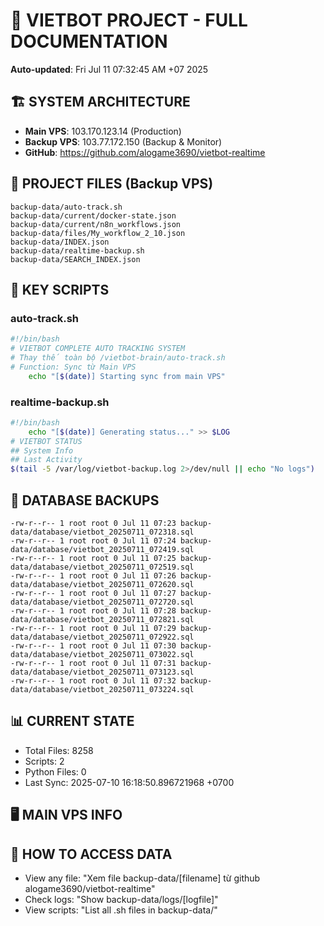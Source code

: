 # 🤖 VIETBOT PROJECT - FULL DOCUMENTATION
**Auto-updated**: Fri Jul 11 07:32:45 AM +07 2025

## 🏗️ SYSTEM ARCHITECTURE
- **Main VPS**: 103.170.123.14 (Production)
- **Backup VPS**: 103.77.172.150 (Backup & Monitor)
- **GitHub**: https://github.com/alogame3690/vietbot-realtime

## 📁 PROJECT FILES (Backup VPS)
```
backup-data/auto-track.sh
backup-data/current/docker-state.json
backup-data/current/n8n_workflows.json
backup-data/files/My_workflow_2_10.json
backup-data/INDEX.json
backup-data/realtime-backup.sh
backup-data/SEARCH_INDEX.json
```

## 🔧 KEY SCRIPTS
### auto-track.sh
```bash
#!/bin/bash
# VIETBOT COMPLETE AUTO TRACKING SYSTEM
# Thay thế toàn bộ /vietbot-brain/auto-track.sh
# Function: Sync từ Main VPS
    echo "[$(date)] Starting sync from main VPS"
```
### realtime-backup.sh
```bash
#!/bin/bash
    echo "[$(date)] Generating status..." >> $LOG
# VIETBOT STATUS
## System Info
## Last Activity
$(tail -5 /var/log/vietbot-backup.log 2>/dev/null || echo "No logs")
```

## 💾 DATABASE BACKUPS
```
-rw-r--r-- 1 root root 0 Jul 11 07:23 backup-data/database/vietbot_20250711_072318.sql
-rw-r--r-- 1 root root 0 Jul 11 07:24 backup-data/database/vietbot_20250711_072419.sql
-rw-r--r-- 1 root root 0 Jul 11 07:25 backup-data/database/vietbot_20250711_072519.sql
-rw-r--r-- 1 root root 0 Jul 11 07:26 backup-data/database/vietbot_20250711_072620.sql
-rw-r--r-- 1 root root 0 Jul 11 07:27 backup-data/database/vietbot_20250711_072720.sql
-rw-r--r-- 1 root root 0 Jul 11 07:28 backup-data/database/vietbot_20250711_072821.sql
-rw-r--r-- 1 root root 0 Jul 11 07:29 backup-data/database/vietbot_20250711_072922.sql
-rw-r--r-- 1 root root 0 Jul 11 07:30 backup-data/database/vietbot_20250711_073022.sql
-rw-r--r-- 1 root root 0 Jul 11 07:31 backup-data/database/vietbot_20250711_073123.sql
-rw-r--r-- 1 root root 0 Jul 11 07:32 backup-data/database/vietbot_20250711_073224.sql
```

## 📊 CURRENT STATE
- Total Files: 8258
- Scripts: 2
- Python Files: 0
- Last Sync: 2025-07-10 16:18:50.896721968 +0700

## 🖥️ MAIN VPS INFO


## 🚨 HOW TO ACCESS DATA
- View any file: "Xem file backup-data/[filename] từ github alogame3690/vietbot-realtime"
- Check logs: "Show backup-data/logs/[logfile]"
- View scripts: "List all .sh files in backup-data/"
